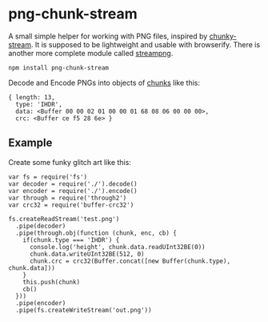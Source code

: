 # png-chunk-stream

A small simple helper for working with PNG files, inspired by [chunky-stream](https://www.npmjs.org/package/chunky-rice). 
It is supposed to be lightweight and usable with browserify.
There is another more complete module called [streampng](https://www.npmjs.org/package/streampng).

```
npm install png-chunk-stream
```
Decode and Encode PNGs into objects of [chunks](http://www.w3.org/TR/PNG/#11Chunks) like this:
```
{ length: 13,
  type: 'IHDR',
  data: <Buffer 00 00 02 01 00 00 01 68 08 06 00 00 00>,
  crc: <Buffer ce f5 28 6e> }
```

## Example

Create some funky glitch art like this:

```
var fs = require('fs')
var decoder = require('./').decode()
var encoder = require('./').encode()
var through = require('through2')
var crc32 = require('buffer-crc32')

fs.createReadStream('test.png')
  .pipe(decoder)
  .pipe(through.obj(function (chunk, enc, cb) {
    if(chunk.type === 'IHDR') {
      console.log('height', chunk.data.readUInt32BE(0))
      chunk.data.writeUInt32BE(512, 0)
      chunk.crc = crc32(Buffer.concat([new Buffer(chunk.type), chunk.data]))
    }
    this.push(chunk)
    cb()
  }))
  .pipe(encoder)
  .pipe(fs.createWriteStream('out.png'))
```